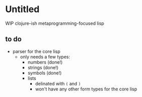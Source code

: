 # Untitled

WIP clojure-ish metaprogramming-focused lisp

## to do
* parser for the core lisp
  * only needs a few types:
    * numbers (done!)
    * strings (done!)
    * symbols (done!)
    * lists
      * delinated with `(` and `)`
      * won't have any other form types for the core lisp
